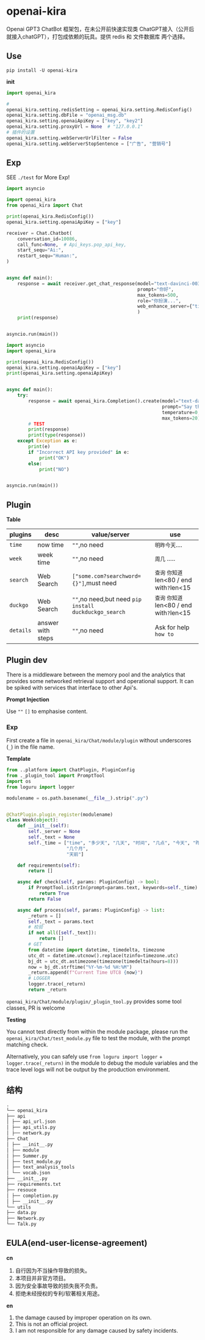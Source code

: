 # openai-kira

Openai GPT3 ChatBot 框架包，在未公开前快速实现类 ChatGPT接入（公开后就接入chatGPT），打包成依赖的玩具。提供 redis 和 文件数据库
两个选择。

## Use

`pip install -U openai-kira`

**init**

```python
import openai_kira

# 
openai_kira.setting.redisSetting = openai_kira.setting.RedisConfig()
openai_kira.setting.dbFile = "openai_msg.db"
openai_kira.setting.openaiApiKey = ["key", "key2"]
openai_kira.setting.proxyUrl = None  # "127.0.0.1"
# 插件的设置
openai_kira.setting.webServerUrlFilter = False
openai_kira.setting.webServerStopSentence = ["广告", "营销号"]
```

## Exp

SEE `./test` for More Exp!

```python
import asyncio

import openai_kira
from openai_kira import Chat

print(openai_kira.RedisConfig())
openai_kira.setting.openaiApiKey = ["key"]

receiver = Chat.Chatbot(
    conversation_id=10086,
    call_func=None,  # Api_keys.pop_api_key,
    start_sequ="Ai:",
    restart_sequ="Human:",
)


async def main():
    response = await receiver.get_chat_response(model="text-davinci-003",
                                                prompt="你好",
                                                max_tokens=500,
                                                role="你扮演...",
                                                web_enhance_server={"time": ""}
                                                )
    print(response)


asyncio.run(main())
```

```python
import asyncio
import openai_kira

print(openai_kira.RedisConfig())
openai_kira.setting.openaiApiKey = ["key"]
print(openai_kira.setting.openaiApiKey)


async def main():
    try:
        response = await openai_kira.Completion().create(model="text-davinci-003",
                                                         prompt="Say this is a test",
                                                         temperature=0,
                                                         max_tokens=20)
        # TEST
        print(response)
        print(type(response))
    except Exception as e:
        print(e)
        if "Incorrect API key provided" in e:
            print("OK")
        else:
            print("NO")


asyncio.run(main())
```

## Plugin

**Table**

| plugins   | desc              | value/server                                          | use                                   |
|-----------|-------------------|-------------------------------------------------------|---------------------------------------|
| `time`    | now time          | `""`,no need                                          | `明昨今天`....                            |
| `week`    | week time         | `""`,no need                                          | `周几` .....                            |
| `search`  | Web Search        | `["some.com?searchword={}"]`,must need                | `查询` `你知道` len<80 / end with`?`len<15 |
| `duckgo`  | Web Search        | `""`,no need,but need `pip install duckduckgo_search` | `查询` `你知道` len<80 / end with`?`len<15 |
| `details` | answer with steps | `""`,no need                                          | Ask for help `how to`                 |

## Plugin dev

There is a middleware between the memory pool and the analytics that provides some networked retrieval support and
operational support. It can be spiked with services that interface to other Api's.

**Prompt Injection**

Use `""` `[]` to emphasise content.

### Exp

First create a file in `openai_kira/Chat/module/plugin` without underscores (`_`) in the file name.

**Template**

```python
from ..platform import ChatPlugin, PluginConfig
from ._plugin_tool import PromptTool
import os
from loguru import logger

modulename = os.path.basename(__file__).strip(".py")


@ChatPlugin.plugin_register(modulename)
class Week(object):
    def __init__(self):
        self._server = None
        self._text = None
        self._time = ["time", "多少天", "几天", "时间", "几点", "今天", "昨天", "明天", "几月", "几月", "几号",
                      "几个月",
                      "天前"]

    def requirements(self):
        return []

    async def check(self, params: PluginConfig) -> bool:
        if PromptTool.isStrIn(prompt=params.text, keywords=self._time):
            return True
        return False

    async def process(self, params: PluginConfig) -> list:
        _return = []
        self._text = params.text
        # 校验
        if not all([self._text]):
            return []
        # GET
        from datetime import datetime, timedelta, timezone
        utc_dt = datetime.utcnow().replace(tzinfo=timezone.utc)
        bj_dt = utc_dt.astimezone(timezone(timedelta(hours=8)))
        now = bj_dt.strftime("%Y-%m-%d %H:%M")
        _return.append(f"Current Time UTC8 {now}")
        # LOGGER
        logger.trace(_return)
        return _return
```

`openai_kira/Chat/module/plugin/_plugin_tool.py` provides some tool classes, PR is welcome

**Testing**

You cannot test directly from within the module package, please run the `openai_kira/Chat/test_module.py` file to test
the module, with the prompt matching check.

Alternatively, you can safely use `from loguru import logger` + `logger.trace(_return)` in the module to debug the
module variables and the trace level logs will not be output by the production environment.

## 结构

```markdown
.
└── openai_kira
├── api
│ ├── api_url.json
│ ├── api_utils.py
│ ├── network.py
├── Chat
│ ├── __init__.py
│ ├── module
│ ├── Summer.py
│ ├── test_module.py
│ ├── text_analysis_tools
│ └── vocab.json
├── __init__.py
├── requirements.txt
├── resouce
│ ├── completion.py
│ ├── __init__.py
└── utils
├── data.py
├── Network.py
└── Talk.py
```

## EULA(end-user-license-agreement)

**cn**

1. 自行因为不当操作导致的损失。
2. 本项目并非官方项目。
3. 因为安全事故导致的损失我不负责。
4. 拒绝未经授权的专利/软著相关用途。

**en**

1. the damage caused by improper operation on its own.
2. This is not an official project.
3. I am not responsible for any damage caused by safety incidents.
